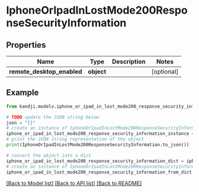 # IphoneOrIpadInLostMode200ResponseSecurityInformation


## Properties

Name | Type | Description | Notes
------------ | ------------- | ------------- | -------------
**remote_desktop_enabled** | **object** |  | [optional] 

## Example

```python
from kandji.models.iphone_or_ipad_in_lost_mode200_response_security_information import IphoneOrIpadInLostMode200ResponseSecurityInformation

# TODO update the JSON string below
json = "{}"
# create an instance of IphoneOrIpadInLostMode200ResponseSecurityInformation from a JSON string
iphone_or_ipad_in_lost_mode200_response_security_information_instance = IphoneOrIpadInLostMode200ResponseSecurityInformation.from_json(json)
# print the JSON string representation of the object
print(IphoneOrIpadInLostMode200ResponseSecurityInformation.to_json())

# convert the object into a dict
iphone_or_ipad_in_lost_mode200_response_security_information_dict = iphone_or_ipad_in_lost_mode200_response_security_information_instance.to_dict()
# create an instance of IphoneOrIpadInLostMode200ResponseSecurityInformation from a dict
iphone_or_ipad_in_lost_mode200_response_security_information_from_dict = IphoneOrIpadInLostMode200ResponseSecurityInformation.from_dict(iphone_or_ipad_in_lost_mode200_response_security_information_dict)
```
[[Back to Model list]](../README.md#documentation-for-models) [[Back to API list]](../README.md#documentation-for-api-endpoints) [[Back to README]](../README.md)


